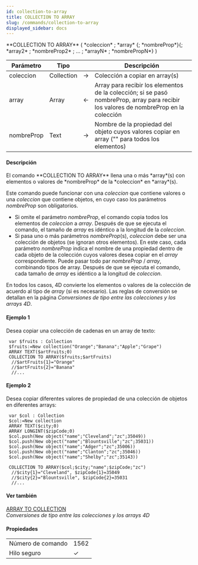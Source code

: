 ```yaml
---
id: collection-to-array
title: COLLECTION TO ARRAY
slug: /commands/collection-to-array
displayed_sidebar: docs
---
```


<!--REF #_command_.COLLECTION TO ARRAY.Syntax-->**COLLECTION TO ARRAY** ( *coleccion* ; *array* {; *nombreProp*}{; *array2* ; *nombreProp2* ; ... ; *arrayN* ; *nombrePropN*} )<!-- END REF-->
<!--REF #_command_.COLLECTION TO ARRAY.Params-->
| Parámetro | Tipo |  | Descripción |
| --- | --- | --- | --- |
| coleccion | Collection | &#8594;  | Colección a copiar en array(s) |
| array | Array | &#8592; | Array para recibir los elementos de la colección; si se pasó nombreProp, array para recibir los valores de nombreProp en la colección |
| nombreProp | Text | &#8594;  | Nombre de la propiedad del objeto cuyos valores copiar en array ("" para todos los elementos) |

<!-- END REF-->

#### Descripción 

<!--REF #_command_.COLLECTION TO ARRAY.Summary-->El comando **COLLECTION TO ARRAY** llena una o más *array*(s) con elementos o valores de *nombreProp* de la *coleccion* en *array*(s).<!-- END REF-->

Este comando puede funcionar con una *coleccion* que contiene valores o una *coleccion* que contiene objetos, en cuyo caso los parámetros *nombreProp* son obligatorios.

* Si omite el parámetro *nombreProp*, el comando copia todos los elementos de *coleccion* a *array*. Después de que se ejecuta el comando, el tamaño de *array* es idéntico a la longitud de la *coleccion*.
* Si pasa uno o más parámetros *nombreProp*(s), *coleccion* debe ser una colección de objetos (se ignoran otros elementos). En este caso, cada parámetro *nombreProp* indica el nombre de una propiedad dentro de cada objeto de la colección cuyos valores desea copiar en el *array* correspondiente. Puede pasar todo par *nombreProp* / *array*, combinando tipos de array. Después de que se ejecuta el comando, cada tamaño de *array* es idéntico a la longitud de *coleccion*.

En todos los casos, 4D convierte los elementos o valores de la colección de acuerdo al tipo de *array* (si es necesario). Las reglas de conversión se detallan en la página *Conversiones de tipo entre las colecciones y los arrays 4D*.

#### Ejemplo 1 

Desea copiar una colección de cadenas en un array de texto:

```4d
 var $fruits : Collection
 $fruits:=New collection("Orange";"Banana";"Apple";"Grape")
 ARRAY TEXT($artFruits;0)
 COLLECTION TO ARRAY($fruits;$artFruits)
  //$artFruits{1}="Orange"
  //$artFruits{2}="Banana"
  //...
```

#### Ejemplo 2 

Desea copiar diferentes valores de propiedad de una colección de objetos en diferentes arrays:

```4d
 var $col : Collection
 $col:=New collection
 ARRAY TEXT($city;0)
 ARRAY LONGINT($zipCode;0)
 $col.push(New object("name";"Cleveland";"zc";35049))
 $col.push(New object("name";"Blountsville";"zc";35031))
 $col.push(New object("name";"Adger";"zc";35006))
 $col.push(New object("name";"Clanton";"zc";35046))
 $col.push(New object("name";"Shelby";"zc";35143))
 
 COLLECTION TO ARRAY($col;$city;"name";$zipCode;"zc")
  //$city{1}="Cleveland", $zipCode{1}=35049
  //$city{2}="Blountsville", $zipCode{2}=35031
  //...
```

#### Ver también 

[ARRAY TO COLLECTION ](array-to-collection.md)  
*Conversiones de tipo entre las colecciones y los arrays 4D*  

#### Propiedades

|  |  |
| --- | --- |
| Número de comando | 1562 |
| Hilo seguro | &check; |


